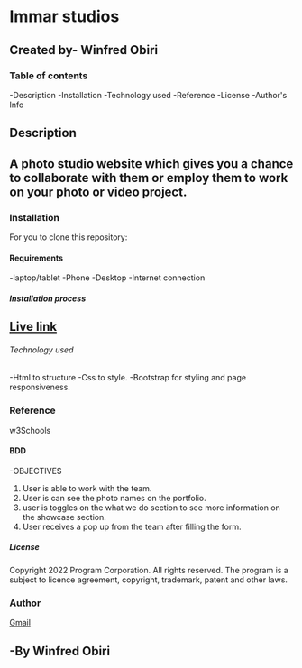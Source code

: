 # Immar studios
Created by- Winfred Obiri
---
### Table of contents
-Description
-Installation
-Technology used
-Reference
-License
-Author's Info


## Description
A photo studio website which gives you a chance to collaborate with them or employ  them to  work on your photo or video project.
---


### Installation
For you to clone this repository:

#### Requirements
-laptop/tablet
-Phone
-Desktop
-Internet connection

##### Installation process
[Live link]()
---

###### Technology used
-Html to structure
-Css to style.
-Bootstrap for styling and page responsiveness.

### Reference
w3Schools

#### BDD
-OBJECTIVES
1. User is able to work with the team.
2. User is can see the photo names on the portfolio.
3. user is toggles on the what we do section to see more information on the showcase section.
4. User receives a pop up from the team after filling the form.


##### License
Copyright  2022 Program Corporation. All rights reserved. The program is a subject to licence
agreement, copyright, trademark, patent and other laws.

### Author
[Gmail](Mailto:@winnieimmar0@gmail.com)

-By Winfred Obiri
---